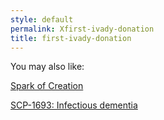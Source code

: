 ```yaml
---
style: default
permalink: Xfirst-ivady-donation
title: first-ivady-donation
---
```

You may also like:

[Spark of Creation](http://scp-wiki.net/spark-of-creation)

[SCP-1693: Infectious dementia](http://scp-wiki.net/scp-1693)
